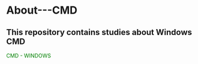 # About---CMD
## This repository contains studies about Windows CMD
<p style="color:green;">CMD - WINDOWS</p>
